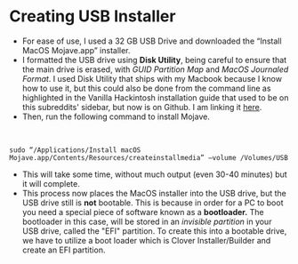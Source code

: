 # Creating USB Installer

* For ease of use, I used a 32 GB USB Drive and downloaded the “Install MacOS Mojave.app” installer.
* I formatted the USB drive using **Disk Utility**, being careful to ensure that the main drive is erased, with *GUID Partition Map* and *MacOS Journaled Format*. I used Disk Utility that ships with my Macbook because I know how to use it, but this could also be done from the command line as highlighted in the Vanilla Hackintosh installation guide that used to be on this subreddits' sidebar, but now is on Github. I am linking it [here](https://hackintosh.gitbook.io/-r-hackintosh-vanilla-desktop-guide/building-the-usb-installer). 
* Then, run the following command to install Mojave.

&#8203;

    sudo “/Applications/Install macOS Mojave.app/Contents/Resources/createinstallmedia” —volume /Volumes/USB

* This will take some time, without much output (even 30-40 minutes) but it will complete.
* This process now places the MacOS installer into the USB drive, but the USB drive still is **not** bootable. This is because in order for a PC to boot you need a special piece of software known as a **bootloader.** The bootloader in this case, will be stored in an *invisible partition* in your USB drive, called the "EFI" partition.  To create this into a bootable drive, we have to utilize a boot loader which is Clover Installer/Builder and create an EFI partition.
